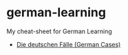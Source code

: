 # german-learning

My cheat-sheet for German Learning

- [Die deutschen Fälle (German Cases)](./grammar/fälle.md)
